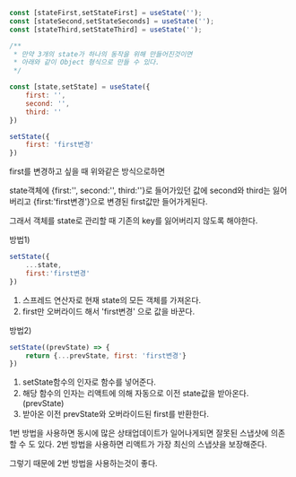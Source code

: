 ```javascript
const [stateFirst,setStateFirst] = useState('');
const [stateSecond,setStateSeconds] = useState('');
const [stateThird,setStateThird] = useState('');

/**
 * 만약 3개의 state가 하나의 동작을 위해 만들어진것이면
 * 아래와 같이 Object 형식으로 만들 수 있다.
 */

const [state,setState] = useState({
    first: '',
    second: '',
    third: ''
})
```

```javascript
setState({
    first: 'first변경'
})
```

first를 변경하고 싶을 때 위와같은 방식으로하면

state객체에 {first:'', second:'', third:''}로 들어가있던 값에
second와 third는 잃어버리고 {first:'first변경'}으로 변경된 first값만 들어가게된다.

그래서 객체를 state로 관리할 때 기존의 key를 잃어버리지 않도록 해야한다.

방법1)
```javascript
setState({
    ...state,
    first:'first변경'
})
```

1. 스프레드 연산자로 현재 state의 모든 객체를 가져온다.
2. first만 오버라이드 해서 'first변경' 으로 값을 바꾼다.

방법2)

```javascript
setState((prevState) => {
    return {...prevState, first: 'first변경'}
})
```
1. setState함수의 인자로 함수를 넣어준다.
2. 해당 함수의 인자는 리액트에 의해 자동으로 이전 state값을 받아온다. (prevState)
3. 받아온 이전 prevState와 오버라이드된 first를 반환한다.

1번 방법을 사용하면 동시에 많은 상태업데이트가 일어나게되면 잘못된 스냅샷에 의존할 수 도 있다.
2번 방법을 사용하면 리액트가 가장 최신의 스냅샷을 보장해준다.

그렇기 때문에 2번 방법을 사용하는것이 좋다.

